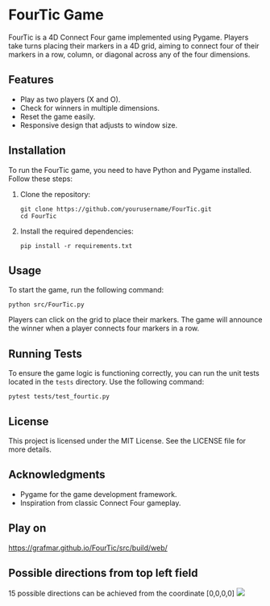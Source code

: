 # FourTic Game

FourTic is a 4D Connect Four game implemented using Pygame. Players take turns placing their markers in a 4D grid, aiming to connect four of their markers in a row, column, or diagonal across any of the four dimensions.

## Features

- Play as two players (X and O).
- Check for winners in multiple dimensions.
- Reset the game easily.
- Responsive design that adjusts to window size.

## Installation

To run the FourTic game, you need to have Python and Pygame installed. Follow these steps:

1. Clone the repository:
   ```
   git clone https://github.com/yourusername/FourTic.git
   cd FourTic
   ```

2. Install the required dependencies:
   ```
   pip install -r requirements.txt
   ```

## Usage

To start the game, run the following command:
```
python src/FourTic.py
```

Players can click on the grid to place their markers. The game will announce the winner when a player connects four markers in a row.

## Running Tests

To ensure the game logic is functioning correctly, you can run the unit tests located in the `tests` directory. Use the following command:
```
pytest tests/test_fourtic.py
```

## License

This project is licensed under the MIT License. See the LICENSE file for more details.

## Acknowledgments

- Pygame for the game development framework.
- Inspiration from classic Connect Four gameplay.


## Play on

https://grafmar.github.io/FourTic/src/build/web/

## Possible directions from top left field
15 possible directions can be achieved from the coordinate [0,0,0,0]
<img src="https://raw.github.com/grafmar/FourTic/master/directions.svg">
